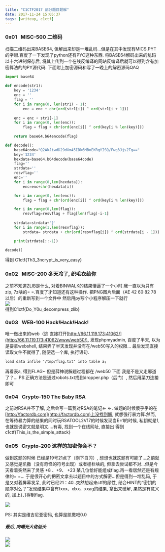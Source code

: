 ```yaml
---
title: "C1CTF2017 部分题目题解"
date: 2017-11-24 15:05:37
tags: [writeup, c1ctf]
---
```


### 0x01   MISC-500 二维码

扫描二维码出来BASE64, 但解出来却是一堆乱码...但是在其中发现有MICS.PYT的字眼.百度了一下发现了python还有PYC这种东西. 将BASE64解码出来的乱码以十六进制保存后, 将其上传到一个在线反编译的网站反编译后就可以得到含有加密算法的的PY源代码. 下面附上加密源码和写了一晚上的解密源码QAQ

<!-- more -->

```python
import base64
 
def encode(str1):
    key = '1234'
    enc = ''
    flag = ''
    for i in range(0, len(str1) - 1):
        enc = enc + chr(ord(str1[i]) ^ ord(str1[i + 1]))
 
    enc = enc + str1[-1]
    for i in range(0, len(enc)):
        flag = flag + chr(ord(enc[i]) ^ ord(key[i % len(key)]))
 
    return base64.b64encode(flag)

def decode():
    base64code="Q2AkJiwdD29dXm45IDk6MBoEKRgYISQ/Fwg3Jjs2Tg=="
    key='1234'
    hexdata=base64.b64decode(base64code)
    flag=''
    strdata=''
    resvflag=''
    enc=''
    for i in range(0,len(hexdata)):
        enc=enc+chr(hexdata[i])

    for i in range(0, len(enc)):
        flag = flag + chr(ord(enc[i]) ^ ord(key[i % len(key)]))

    for i in range(0,len(flag)):
        resvflag=resvflag + flag[len(flag)-i-1]
        
    strdata=strdata+'}'
    for i in range(1,len(resvflag)):
        strdata= strdata + chr(ord(resvflag[i]) ^ ord(strdata[i - 1]))

    print(strdata[::-1])

decode()
```
得到 C1ctf{Th3\_3ncrypt\_is\_very\_easy}

### 0x02   MISC-200 冬天冷了, 织毛衣给你

之前不知道ZLIB是什么, 对着BINWALK的结果懵逼了一个小时.我一直以为只有zip, 7z啥的= =.百度了才知道还有这种操作. 把PNG图片后面（AE 42 60 82 78以后）的重新写到一个文件中 然后用py写个小程序解压一下就行  
![](https://i.loli.net/2019/03/08/5c82677c6c650.jpg)  
得到C1ctf{Do\_Y0u\_decompress_zlib}

### 0x03   WEB-100 Hack!Hack!Hack!

唯一做出来的web（逃 直接打开[http://66.11.119.173:41062/](http://66.11.119.173:41062/www/web50/), 发现phpmyadmin, 百度了半天, 以为是要拿webshell, 结果弄了半天发现并没有在/web50写入的权限... 最后发现直接读取文件不就得了, 随便选一个库, 执行语句.

```mysql
load data infile '/tmp/flag.txt' into table a;
```

再看表a, 得到FLAG~ 但是薛神说解题过程都在 /web50 下面 我是不是又走邪道了？... PS:正确方法是通过robots.txt找到dropper.php（后门）, 然后用菜刀连接即可

### 0x04   Crypto-150 The Baby RSA

之前对RSA并不了解, 之后会写一篇我对RSA的笔记← ←. 做题的时候傻乎乎的在[http://factordb.com](http://factordb.com)上没找到解, 就想强行暴力算.然而, 在等待暴力算的结果的同时玩RSATOOL2V17的时候发现当E=1的时候, 私钥就是1, 也就是说密文就是明文....有毒, 找到一个在线网址, 直接出 得到c1ctf{This\_is\_the\_simple\_attack}

### 0x05   Crypto-200 这样的加密你会不？

做到这题的时候 已经是19号21点了（刚下自习）, 想想也就这题有可能了...之前就又感觉是凯撒（没有奇怪的符号出现）或者栅栏啥的, 但拿去尝试都不对...但是今天看着突然来了灵感 +8 、+9、 +23 某几位恰好能组成flag.再一看居然还是有规律的= =... 于是很开心的把密文拿去以题目中的方式解密...但是得到一堆乱码, 于是又对着屏幕发呆, 此时已经21：40..突然想起来ctf的尿性, 结合HINT的“密钥的顺序对么？”发现结果中含有fxxx、xlxx、xxag的结果, 拿出来破解, 果然是有意义的, 加上{、}得到flag.

![](https://i.loli.net/2019/03/08/5c82677d1fcb1.jpg)  

PS: 其实是维吉尼亚密码, 也算是凯撒吧0.0

##### 最后, 向曙光大佬低头

![](https://i.loli.net/2019/03/08/5c82677d9d4e3.jpg)  
![](https://i.loli.net/2019/03/08/5c82677e36d09.jpg)